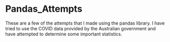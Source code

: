 # Pandas_Attempts
These are a few of the attempts that I made using the pandas library. I have tried to use the COVID data provided by the Australian government and have attempted to determine some important statistics.

